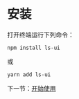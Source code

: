# 安装

打开终端运行下列命令：

```
npm install ls-ui
```

或

```
yarn add ls-ui
```

下一节：[开始使用](/doc/get-started)